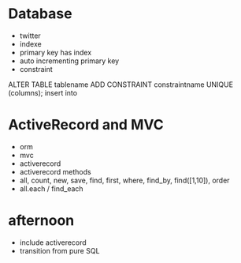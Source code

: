 Database
=========

* twitter
* indexe
* primary key has index
* auto incrementing primary key
* constraint

ALTER TABLE tablename ADD CONSTRAINT constraintname UNIQUE (columns);
insert into 


ActiveRecord and MVC
====================

* orm
* mvc
* activerecord
* activerecord methods
* all, count, new, save, find, first, where, find_by, find([1,10]), order
* all.each / find_each 

afternoon
=========

* include activerecord
* transition from pure SQL

